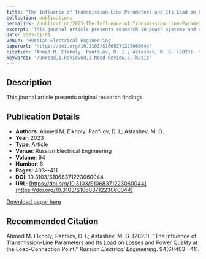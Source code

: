 ```yaml
---
title: "The Influence of Transmission-Line Parameters and Its Load on Losses and Power Quality at the Load-Connection Point"
collection: publications
permalink: /publication/2023-The-Influence-of-Transmission-Line-Parameters-and-Its-Load-o
excerpt: 'This journal article presents research in power systems and electrical engineering.'
date: 2023-01-01
venue: 'Russian Electrical Engineering'
paperurl: 'https://doi.org/10.3103/S1068371223060044'
citation: 'Ahmed M. Elkholy; Panfilov, D. I.; Astashev, M. G. (2023). "The Influence of Transmission-Line Parameters and Its Load on Losses and Power Quality at the Load-Connection Point." <i>Russian Electrical Engineering</i>. 94(6):403--411.'
keywords: '/unread,1.Reviewed,2.Need Review,5.Thesis'
---
```


## Description

This journal article presents original research findings.

## Publication Details

- **Authors**: Ahmed M. Elkholy; Panfilov, D. I.; Astashev, M. G.
- **Year**: 2023
- **Type**: Article
- **Venue**: Russian Electrical Engineering
- **Volume**: 94
- **Number**: 6
- **Pages**: 403--411
- **DOI**: 10.3103/S1068371223060044
- **URL**: [https://doi.org/10.3103/S1068371223060044](https://doi.org/10.3103/S1068371223060044)

[Download paper here](https://doi.org/10.3103/S1068371223060044)

## Recommended Citation

Ahmed M. Elkholy; Panfilov, D. I.; Astashev, M. G. (2023). "The Influence of Transmission-Line Parameters and Its Load on Losses and Power Quality at the Load-Connection Point." <i>Russian Electrical Engineering</i>. 94(6):403--411.
